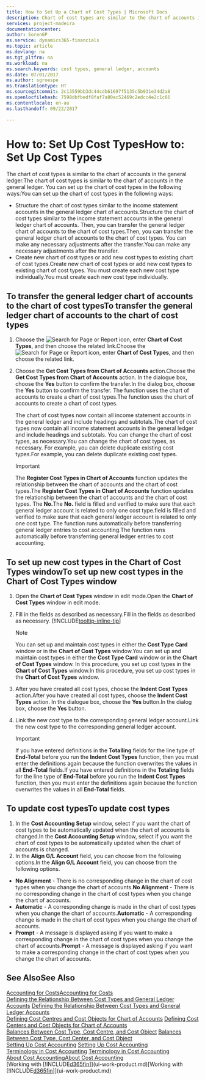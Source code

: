 ```yaml
---
title: How to Set Up a Chart of Cost Types | Microsoft Docs
description: Chart of cost types are similar to the chart of accounts in the general ledger.
services: project-madeira
documentationcenter: 
author: SorenGP
ms.service: dynamics365-financials
ms.topic: article
ms.devlang: na
ms.tgt_pltfrm: na
ms.workload: na
ms.search.keywords: cost types, general ledger, accounts
ms.date: 07/01/2017
ms.author: sgroespe
ms.translationtype: HT
ms.sourcegitcommit: 2c13559bb3dc44cdb61697f5135c5b931e34d2a8
ms.openlocfilehash: 7598dbfbedf8faf7a80ac52469c2edcc4e2c1c66
ms.contentlocale: en-au
ms.lasthandoff: 09/22/2017

---
```

# <a name="how-to-set-up-cost-types"></a><span data-ttu-id="7fac1-103">How to: Set Up Cost Types</span><span class="sxs-lookup"><span data-stu-id="7fac1-103">How to: Set Up Cost Types</span></span>
<span data-ttu-id="7fac1-104">The chart of cost types is similar to the chart of accounts in the general ledger.</span><span class="sxs-lookup"><span data-stu-id="7fac1-104">The chart of cost types is similar to the chart of accounts in the general ledger.</span></span> <span data-ttu-id="7fac1-105">You can set up the chart of cost types in the following ways:</span><span class="sxs-lookup"><span data-stu-id="7fac1-105">You can set up the chart of cost types in the following ways:</span></span>  

-   <span data-ttu-id="7fac1-106">Structure the chart of cost types similar to the income statement accounts in the general ledger chart of accounts.</span><span class="sxs-lookup"><span data-stu-id="7fac1-106">Structure the chart of cost types similar to the income statement accounts in the general ledger chart of accounts.</span></span> <span data-ttu-id="7fac1-107">Then, you can transfer the general ledger chart of accounts to the chart of cost types.</span><span class="sxs-lookup"><span data-stu-id="7fac1-107">Then, you can transfer the general ledger chart of accounts to the chart of cost types.</span></span> <span data-ttu-id="7fac1-108">You can make any necessary adjustments after the transfer.</span><span class="sxs-lookup"><span data-stu-id="7fac1-108">You can make any necessary adjustments after the transfer.</span></span>  
-   <span data-ttu-id="7fac1-109">Create new chart of cost types or add new cost types to existing chart of cost types.</span><span class="sxs-lookup"><span data-stu-id="7fac1-109">Create new chart of cost types or add new cost types to existing chart of cost types.</span></span> <span data-ttu-id="7fac1-110">You must create each new cost type individually.</span><span class="sxs-lookup"><span data-stu-id="7fac1-110">You must create each new cost type individually.</span></span>  

## <a name="to-transfer-the-general-ledger-chart-of-accounts-to-the-chart-of-cost-types"></a><span data-ttu-id="7fac1-111">To transfer the general ledger chart of accounts to the chart of cost types</span><span class="sxs-lookup"><span data-stu-id="7fac1-111">To transfer the general ledger chart of accounts to the chart of cost types</span></span>  
1.  <span data-ttu-id="7fac1-112">Choose the ![Search for Page or Report](media/ui-search/search_small.png "Search for Page or Report icon") icon, enter **Chart of Cost Types**, and then choose the related link.</span><span class="sxs-lookup"><span data-stu-id="7fac1-112">Choose the ![Search for Page or Report](media/ui-search/search_small.png "Search for Page or Report icon") icon, enter **Chart of Cost Types**, and then choose the related link.</span></span>  
2.  <span data-ttu-id="7fac1-113">Choose the **Get Cost Types from Chart of Accounts** action.</span><span class="sxs-lookup"><span data-stu-id="7fac1-113">Choose the **Get Cost Types from Chart of Accounts** action.</span></span> <span data-ttu-id="7fac1-114">In the dialogue box, choose the **Yes** button to confirm the transfer.</span><span class="sxs-lookup"><span data-stu-id="7fac1-114">In the dialog box, choose the **Yes** button to confirm the transfer.</span></span> <span data-ttu-id="7fac1-115">The function uses the chart of accounts to create a chart of cost types.</span><span class="sxs-lookup"><span data-stu-id="7fac1-115">The function uses the chart of accounts to create a chart of cost types.</span></span>  

    <span data-ttu-id="7fac1-116">The chart of cost types now contain all income statement accounts in the general ledger and include headings and subtotals.</span><span class="sxs-lookup"><span data-stu-id="7fac1-116">The chart of cost types now contain all income statement accounts in the general ledger and include headings and subtotals.</span></span> <span data-ttu-id="7fac1-117">You can change the chart of cost types, as necessary.</span><span class="sxs-lookup"><span data-stu-id="7fac1-117">You can change the chart of cost types, as necessary.</span></span> <span data-ttu-id="7fac1-118">For example, you can delete duplicate existing cost types.</span><span class="sxs-lookup"><span data-stu-id="7fac1-118">For example, you can delete duplicate existing cost types.</span></span>  

    > [!IMPORTANT]  
    >  <span data-ttu-id="7fac1-119">The **Register Cost Types in Chart of Accounts** function updates the relationship between the chart of accounts and the chart of cost types.</span><span class="sxs-lookup"><span data-stu-id="7fac1-119">The **Register Cost Types in Chart of Accounts** function updates the relationship between the chart of accounts and the chart of cost types.</span></span> <span data-ttu-id="7fac1-120">The **No.**</span><span class="sxs-lookup"><span data-stu-id="7fac1-120">The **No.**</span></span> <span data-ttu-id="7fac1-121">field is filled and verified to make sure that each general ledger account is related to only one cost type.</span><span class="sxs-lookup"><span data-stu-id="7fac1-121">field is filled and verified to make sure that each general ledger account is related to only one cost type.</span></span> <span data-ttu-id="7fac1-122">The function runs automatically before transferring general ledger entries to cost accounting.</span><span class="sxs-lookup"><span data-stu-id="7fac1-122">The function runs automatically before transferring general ledger entries to cost accounting.</span></span>  

## <a name="to-set-up-new-cost-types-in-the-chart-of-cost-types-window"></a><span data-ttu-id="7fac1-123">To set up new cost types in the Chart of Cost Types window</span><span class="sxs-lookup"><span data-stu-id="7fac1-123">To set up new cost types in the Chart of Cost Types window</span></span>  
1.  <span data-ttu-id="7fac1-124">Open the **Chart of Cost Types** window in edit mode.</span><span class="sxs-lookup"><span data-stu-id="7fac1-124">Open the **Chart of Cost Types** window in edit mode.</span></span>  
2.  <span data-ttu-id="7fac1-125">Fill in the fields as described as necessary.</span><span class="sxs-lookup"><span data-stu-id="7fac1-125">Fill in the fields as described as necessary.</span></span> [!INCLUDE[tooltip-inline-tip](includes/tooltip-inline-tip_md.md)]

    > [!NOTE]  
    >  <span data-ttu-id="7fac1-126">You can set up and maintain cost types in either the **Cost Type Card** window or in the **Chart of Cost Types** window.</span><span class="sxs-lookup"><span data-stu-id="7fac1-126">You can set up and maintain cost types in either the **Cost Type Card** window or in the **Chart of Cost Types** window.</span></span> <span data-ttu-id="7fac1-127">In this procedure, you set up cost types in the **Chart of Cost Types** window.</span><span class="sxs-lookup"><span data-stu-id="7fac1-127">In this procedure, you set up cost types in the **Chart of Cost Types** window.</span></span>

3.  <span data-ttu-id="7fac1-128">After you have created all cost types, choose the **Indent Cost Types** action.</span><span class="sxs-lookup"><span data-stu-id="7fac1-128">After you have created all cost types, choose the **Indent Cost Types** action.</span></span> <span data-ttu-id="7fac1-129">In the dialogue box, choose the **Yes** button.</span><span class="sxs-lookup"><span data-stu-id="7fac1-129">In the dialog box, choose the **Yes** button.</span></span>  
4.  <span data-ttu-id="7fac1-130">Link the new cost type to the corresponding general ledger account.</span><span class="sxs-lookup"><span data-stu-id="7fac1-130">Link the new cost type to the corresponding general ledger account.</span></span>  

    > [!IMPORTANT]  
    >  <span data-ttu-id="7fac1-131">If you have entered definitions in the **Totalling** fields for the line type of **End-Total** before you run the **Indent Cost Types** function, then you must enter the definitions again because the function overwrites the values in all **End-Total** fields.</span><span class="sxs-lookup"><span data-stu-id="7fac1-131">If you have entered definitions in the **Totaling** fields for the line type of **End-Total** before you run the **Indent Cost Types** function, then you must enter the definitions again because the function overwrites the values in all **End-Total** fields.</span></span>  

## <a name="to-update-cost-types"></a><span data-ttu-id="7fac1-132">To update cost types</span><span class="sxs-lookup"><span data-stu-id="7fac1-132">To update cost types</span></span>  
1.  <span data-ttu-id="7fac1-133">In the **Cost Accounting Setup** window, select if you want the chart of cost types to be automatically updated when the chart of accounts is changed.</span><span class="sxs-lookup"><span data-stu-id="7fac1-133">In the **Cost Accounting Setup** window, select if you want the chart of cost types to be automatically updated when the chart of accounts is changed.</span></span>  
2.  <span data-ttu-id="7fac1-134">In the **Align G/L Account** field, you can choose from the following options.</span><span class="sxs-lookup"><span data-stu-id="7fac1-134">In the **Align G/L Account** field, you can choose from the following options.</span></span>  

- <span data-ttu-id="7fac1-135">**No Alignment** - There is no corresponding change in the chart of cost types when you change the chart of accounts.</span><span class="sxs-lookup"><span data-stu-id="7fac1-135">**No Alignment** - There is no corresponding change in the chart of cost types when you change the chart of accounts.</span></span>  
- <span data-ttu-id="7fac1-136">**Automatic** - A corresponding change is made in the chart of cost types when you change the chart of accounts.</span><span class="sxs-lookup"><span data-stu-id="7fac1-136">**Automatic** - A corresponding change is made in the chart of cost types when you change the chart of accounts.</span></span>  
- <span data-ttu-id="7fac1-137">**Prompt** - A message is displayed asking if you want to make a corresponding change in the chart of cost types when you change the chart of accounts.</span><span class="sxs-lookup"><span data-stu-id="7fac1-137">**Prompt** - A message is displayed asking if you want to make a corresponding change in the chart of cost types when you change the chart of accounts.</span></span>  

## <a name="see-also"></a><span data-ttu-id="7fac1-138">See Also</span><span class="sxs-lookup"><span data-stu-id="7fac1-138">See Also</span></span>  
[<span data-ttu-id="7fac1-139">Accounting for Costs</span><span class="sxs-lookup"><span data-stu-id="7fac1-139">Accounting for Costs</span></span>](finance-manage-cost-accounting.md)  
<span data-ttu-id="7fac1-140">[Defining the Relationship Between Cost Types and General Ledger Accounts](finance-defining-the-relationship-between-cost-types-and-general-ledger-accounts.md) </span><span class="sxs-lookup"><span data-stu-id="7fac1-140">[Defining the Relationship Between Cost Types and General Ledger Accounts](finance-defining-the-relationship-between-cost-types-and-general-ledger-accounts.md) </span></span>  
<span data-ttu-id="7fac1-141">[Defining Cost Centres and Cost Objects for Chart of Accounts](finance-defining-cost-centers-and-cost-objects-for-chart-of-accounts.md) </span><span class="sxs-lookup"><span data-stu-id="7fac1-141">[Defining Cost Centers and Cost Objects for Chart of Accounts](finance-defining-cost-centers-and-cost-objects-for-chart-of-accounts.md) </span></span>  
<span data-ttu-id="7fac1-142">[Balances Between Cost Type, Cost Centre, and Cost Object](finance-balances-between-cost-type-cost-center-and-cost-object.md) </span><span class="sxs-lookup"><span data-stu-id="7fac1-142">[Balances Between Cost Type, Cost Center, and Cost Object](finance-balances-between-cost-type-cost-center-and-cost-object.md) </span></span>  
<span data-ttu-id="7fac1-143">[Setting Up Cost Accounting](finance-set-up-cost-accounting.md) </span><span class="sxs-lookup"><span data-stu-id="7fac1-143">[Setting Up Cost Accounting](finance-set-up-cost-accounting.md) </span></span>  
<span data-ttu-id="7fac1-144">[Terminology in Cost Accounting](finance-terminology-in-cost-accounting.md) </span><span class="sxs-lookup"><span data-stu-id="7fac1-144">[Terminology in Cost Accounting](finance-terminology-in-cost-accounting.md) </span></span>  
[<span data-ttu-id="7fac1-145">About Cost Accounting</span><span class="sxs-lookup"><span data-stu-id="7fac1-145">About Cost Accounting</span></span>](finance-about-cost-accounting.md)  
<span data-ttu-id="7fac1-146">[Working with [!INCLUDE[d365fin](includes/d365fin_md.md)]](ui-work-product.md)</span><span class="sxs-lookup"><span data-stu-id="7fac1-146">[Working with [!INCLUDE[d365fin](includes/d365fin_md.md)]](ui-work-product.md)</span></span>

